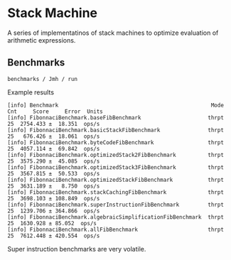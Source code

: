 # Stack Machine

A series of implementatinos of stack machines to optimize evaluation of arithmetic expressions.


## Benchmarks

`benchmarks / Jmh / run`

Example results

```
[info] Benchmark                                                Mode  Cnt     Score     Error  Units
[info] FibonnaciBenchmark.baseFibBenchmark                     thrpt   25  2754.433 ±  18.351  ops/s
[info] FibonnaciBenchmark.basicStackFibBenchmark               thrpt   25   676.426 ±  18.061  ops/s
[info] FibonnaciBenchmark.byteCodeFibBenchmark                 thrpt   25  4057.114 ±  69.842  ops/s
[info] FibonnaciBenchmark.optimizedStack2FibBenchmark          thrpt   25  3575.290 ±  45.085  ops/s
[info] FibonnaciBenchmark.optimizedStack3FibBenchmark          thrpt   25  3567.815 ±  50.533  ops/s
[info] FibonnaciBenchmark.optimizedStackFibBenchmark           thrpt   25  3631.189 ±   8.750  ops/s
[info] FibonnaciBenchmark.stackCachingFibBenchmark             thrpt   25  3698.103 ± 108.849  ops/s
[info] FibonnaciBenchmark.superInstructionFibBenchmark         thrpt   25  1239.706 ± 364.866  ops/s
[info] FibonnaciBenchmark.algebraicSimplificationFibBenchmark  thrpt   25  1630.928 ± 85.052  ops/s
[info] FibonnaciBenchmark.allFibBenchmark                      thrpt   25  7612.448 ± 420.554  ops/s
```

Super instruction benchmarks are very volatile.
